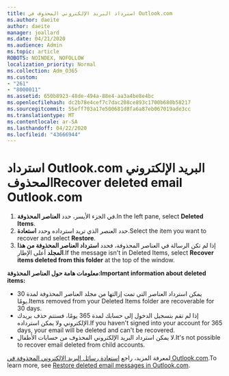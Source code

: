 ```yaml
---
title: استرداد البريد الإلكتروني المحذوف في Outlook.com
ms.author: daeite
author: daeite
manager: joallard
ms.date: 04/21/2020
ms.audience: Admin
ms.topic: article
ROBOTS: NOINDEX, NOFOLLOW
localization_priority: Normal
ms.collection: Adm_O365
ms.custom:
- "261"
- "8000011"
ms.assetid: 650b8923-48de-494a-88e4-aa3a4be8e4bc
ms.openlocfilehash: dc2b78e4cef7c7dac208ce893c1700b680b58217
ms.sourcegitcommit: 55eff703a17e500681d8fa6a87eb067019ade3cc
ms.translationtype: MT
ms.contentlocale: ar-SA
ms.lasthandoff: 04/22/2020
ms.locfileid: "43666944"
---
```

# <a name="recover-deleted-email-outlookcom"></a><span data-ttu-id="09dc7-102">استرداد Outlook.com البريد الإلكتروني المحذوف</span><span class="sxs-lookup"><span data-stu-id="09dc7-102">Recover deleted email Outlook.com</span></span>

1. <span data-ttu-id="09dc7-103">في الجزء الأيسر، حدد **العناصر المحذوفة**.</span><span class="sxs-lookup"><span data-stu-id="09dc7-103">In the left pane, select **Deleted Items**.</span></span>
2. <span data-ttu-id="09dc7-104">حدد العنصر الذي تريد استرداده وحدد **استعادة**.</span><span class="sxs-lookup"><span data-stu-id="09dc7-104">Select the item you want to recover and select **Restore**.</span></span>
3. <span data-ttu-id="09dc7-105">إذا لم تكن الرسالة في العناصر المحذوفة، فحدد **استرداد العناصر المحذوفة من هذا المجلد** أعلى الإطار.</span><span class="sxs-lookup"><span data-stu-id="09dc7-105">If the message isn't in Deleted Items, select **Recover items deleted from this folder** at the top of the window.</span></span>

 <span data-ttu-id="09dc7-106">**معلومات هامة حول العناصر المحذوفة:**</span><span class="sxs-lookup"><span data-stu-id="09dc7-106">**Important information about deleted items:**</span></span>
  
- <span data-ttu-id="09dc7-107">يمكن استرداد العناصر التي تمت إزالتها من مجلد العناصر المحذوفة لمدة 30 يومًا.</span><span class="sxs-lookup"><span data-stu-id="09dc7-107">Items removed from your Deleted Items folder are recoverable for 30 days.</span></span>
- <span data-ttu-id="09dc7-108">إذا لم تقم بتسجيل الدخول إلى حسابك لمدة 365 يومًا، فستتم حذف بريدك الإلكتروني ولا يمكن استرداده.</span><span class="sxs-lookup"><span data-stu-id="09dc7-108">If you haven't signed into your account for 365 days, your email will be deleted and can't be recovered.</span></span>
- <span data-ttu-id="09dc7-109">لا يمكن استرداد البريد الإلكتروني المحذوف من حسابات الأطفال.</span><span class="sxs-lookup"><span data-stu-id="09dc7-109">It's not possible to recover email deleted from child accounts.</span></span>

<span data-ttu-id="09dc7-110">لمعرفة المزيد، راجع [استعادة رسائل البريد الإلكتروني المحذوفة في Outlook.com](https://support.office.com/article/cf06ab1b-ae0b-418c-a4d9-4e895f83ed50?wt.mc_id=Office_Outlook_com_Alchemy).</span><span class="sxs-lookup"><span data-stu-id="09dc7-110">To learn more, see [Restore deleted email messages in Outlook.com](https://support.office.com/article/cf06ab1b-ae0b-418c-a4d9-4e895f83ed50?wt.mc_id=Office_Outlook_com_Alchemy).</span></span>